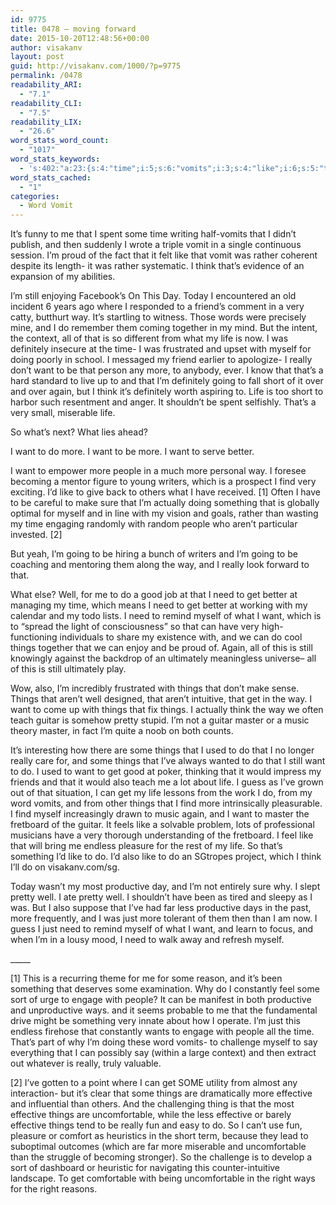 ```yaml
---
id: 9775
title: 0478 – moving forward
date: 2015-10-20T12:48:56+00:00
author: visakanv
layout: post
guid: http://visakanv.com/1000/?p=9775
permalink: /0478
readability_ARI:
  - "7.1"
readability_CLI:
  - "7.5"
readability_LIX:
  - "26.6"
word_stats_word_count:
  - "1017"
word_stats_keywords:
  - 's:402:"a:23:{s:4:"time";i:5;s:6:"vomits";i:3;s:4:"like";i:6;s:5:"think";i:4;s:4:"life";i:6;s:10:"definitely";i:3;s:6:"really";i:5;s:4:"want";i:11;s:5:"going";i:3;s:5:"short";i:3;s:6:"better";i:3;s:6:"people";i:4;s:4:"find";i:3;s:4:"well";i:4;s:4:"need";i:5;s:6:"things";i:11;s:6:"guitar";i:3;s:6:"pretty";i:3;s:6:"master";i:3;s:10:"productive";i:3;s:4:"just";i:3;s:9:"effective";i:4;s:13:"uncomfortable";i:3;}";'
word_stats_cached:
  - "1"
categories:
  - Word Vomit
---
```

It&#8217;s funny to me that I spent some time writing half-vomits that I didn&#8217;t publish, and then suddenly I wrote a triple vomit in a single continuous session. I&#8217;m proud of the fact that it felt like that vomit was rather coherent despite its length- it was rather systematic. I think that&#8217;s evidence of an expansion of my abilities.

I&#8217;m still enjoying Facebook&#8217;s On This Day. Today I encountered an old incident 6 years ago where I responded to a friend&#8217;s comment in a very catty, butthurt way. It&#8217;s startling to witness. Those words were precisely mine, and I do remember them coming together in my mind. But the intent, the context, all of that is so different from what my life is now. I was definitely insecure at the time- I was frustrated and upset with myself for doing poorly in school. I messaged my friend earlier to apologize- I really don&#8217;t want to be that person any more, to anybody, ever. I know that that&#8217;s a hard standard to live up to and that I&#8217;m definitely going to fall short of it over and over again, but I think it&#8217;s definitely worth aspiring to. Life is too short to harbor such resentment and anger. It shouldn&#8217;t be spent selfishly. That&#8217;s a very small, miserable life.

So what&#8217;s next? What lies ahead?

I want to do more. I want to be more. I want to serve better.

I want to empower more people in a much more personal way. I foresee becoming a mentor figure to young writers, which is a prospect I find very exciting. I&#8217;d like to give back to others what I have received. [1] Often I have to be careful to make sure that I&#8217;m actually doing something that is globally optimal for myself and in line with my vision and goals, rather than wasting my time engaging randomly with random people who aren&#8217;t particular invested. [2]

But yeah, I&#8217;m going to be hiring a bunch of writers and I&#8217;m going to be coaching and mentoring them along the way, and I really look forward to that.

What else? Well, for me to do a good job at that I need to get better at managing my time, which means I need to get better at working with my calendar and my todo lists. I need to remind myself of what I want, which is to &#8220;spread the light of consciousness&#8221; so that can have very high-functioning individuals to share my existence with, and we can do cool things together that we can enjoy and be proud of. Again, all of this is still knowingly against the backdrop of an ultimately meaningless universe– all of this is still ultimately play.

Wow, also, I&#8217;m incredibly frustrated with things that don&#8217;t make sense. Things that aren&#8217;t well designed, that aren&#8217;t intuitive, that get in the way. I want to come up with things that fix things. I actually think the way we often teach guitar is somehow pretty stupid. I&#8217;m not a guitar master or a music theory master, in fact I&#8217;m quite a noob on both counts.

It&#8217;s interesting how there are some things that I used to do that I no longer really care for, and some things that I&#8217;ve always wanted to do that I still want to do. I used to want to get good at poker, thinking that it would impress my friends and that it would also teach me a lot about life. I guess as I&#8217;ve grown out of that situation, I can get my life lessons from the work I do, from my word vomits, and from other things that I find more intrinsically pleasurable. I find myself increasingly drawn to music again, and I want to master the fretboard of the guitar. It feels like a solvable problem, lots of professional musicians have a very thorough understanding of the fretboard. I feel like that will bring me endless pleasure for the rest of my life. So that&#8217;s something I&#8217;d like to do. I&#8217;d also like to do an SGtropes project, which I think I&#8217;ll do on visakanv.com/sg. 

Today wasn&#8217;t my most productive day, and I&#8217;m not entirely sure why. I slept pretty well. I ate pretty well. I shouldn&#8217;t have been as tired and sleepy as I was. But I also suppose that I&#8217;ve had far less productive days in the past, more frequently, and I was just more tolerant of them then than I am now. I guess I just need to remind myself of what I want, and learn to focus, and when I&#8217;m in a lousy mood, I need to walk away and refresh myself.

\_____

[1] This is a recurring theme for me for some reason, and it&#8217;s been something that deserves some examination. Why do I constantly feel some sort of urge to engage with people? It can be manifest in both productive and unproductive ways. and it seems probable to me that the fundamental drive might be something very innate about how I operate. I&#8217;m just this endless firehose that constantly wants to engage with people all the time. That&#8217;s part of why I&#8217;m doing these word vomits- to challenge myself to say everything that I can possibly say (within a large context) and then extract out whatever is really, truly valuable.

[2] I&#8217;ve gotten to a point where I can get SOME utility from almost any interaction- but it&#8217;s clear that some things are dramatically more effective and influential than others. And the challenging thing is that the most effective things are uncomfortable, while the less effective or barely effective things tend to be really fun and easy to do. So I can&#8217;t use fun, pleasure or comfort as heuristics in the short term, because they lead to suboptimal outcomes (which are far more miserable and uncomfortable than the struggle of becoming stronger). So the challenge is to develop a sort of dashboard or heuristic for navigating this counter-intuitive landscape. To get comfortable with being uncomfortable in the right ways for the right reasons.